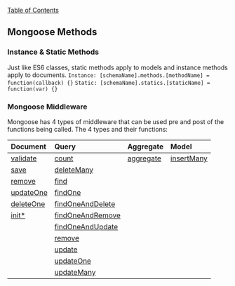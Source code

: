 [Table of Contents](https://github.com/logantscott/june2020_reading)

## Mongoose Methods

### Instance & Static Methods
Just like ES6 classes, static methods apply to models and instance methods apply to documents. 
```Instance: [schemaName].methods.[methodName] = function(callback) {}```
```Static: [schemaName].statics.[staticName] = function(var) {}```

### Mongoose Middleware
Mongoose has 4 types of middleware that can be used pre and post of the functions being called. The 4 types and their functions:

| Document | Query | Aggregate | Model |
| :--- | :--- | :--- | :--- |
| [validate](https://mongoosejs.com/docs/api/document.html#document_Document-validate) | [count](https://mongoosejs.com/docs/api.html#query_Query-count) | [aggregate](https://mongoosejs.com/docs/api.html#model_Model.aggregate) | [insertMany](https://mongoosejs.com/docs/api.html#model_Model.insertMany) |
| [save](https://mongoosejs.com/docs/api/model.html#model_Model-save) | [deleteMany](https://mongoosejs.com/docs/api.html#query_Query-deleteMany) | | |
| [remove](https://mongoosejs.com/docs/api/model.html#model_Model-remove) | [find](https://mongoosejs.com/docs/api.html#query_Query-find) | | |
| [updateOne](https://mongoosejs.com/docs/api/document.html#document_Document-updateOne) | [findOne](https://mongoosejs.com/docs/api.html#query_Query-findOne) | | |
| [deleteOne](https://mongoosejs.com/docs/api/model.html#model_Model-deleteOne) | [findOneAndDelete](https://mongoosejs.com/docs/api.html#query_Query-findOneAndRemove) | | |
| [init*](https://mongoosejs.com/docs/api/document.html#document_Document-init) | [findOneAndRemove](https://mongoosejs.com/docs/api.html#query_Query-findOneAndRemove) | | |
| | [findOneAndUpdate](https://mongoosejs.com/docs/api.html#query_Query-findOneAndUpdate) | | |
| | [remove](https://mongoosejs.com/docs/api.html#model_Model.remove) | | |
| | [update](https://mongoosejs.com/docs/api.html#query_Query-update) | | |
| | [updateOne](https://mongoosejs.com/docs/api.html#query_Query-updateOne) | | |
| | [updateMany](https://mongoosejs.com/docs/api.html#query_Query-updateMany) | | |